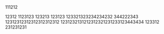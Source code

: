 111212

12312
1123123
123213
123123
123321323234234232
344222343
12312312312312312312312
1231232131212312321231233123443434
123312
231231231
